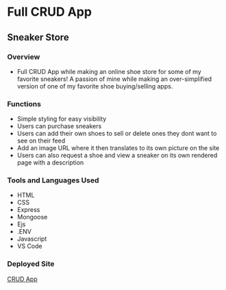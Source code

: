 # Full CRUD App
## Sneaker Store

### Overview
<ul>
<li>Full CRUD App while making an online shoe store for some of my favorite sneakers! A passion of mine while making an over-simplified version of one of my favorite shoe buying/selling apps.</li>
</ul>

### Functions
<ul>
<li>Simple styling for easy visibility</li>
<li>Users can purchase sneakers</li>
<li>Users can add their own shoes to sell or delete ones they dont want to see on their feed</li>
<li>Add an image URL where it then translates to its own picture on the site</li>
<li>Users can also request a shoe and view a sneaker on its own rendered page with a description</li>
</ul>

### Tools and Languages Used
<ul>
<li>HTML</li>
<li>CSS</li>
<li>Express</li>
<li>Mongoose</li>
<li>Ejs</li>
<li>.ENV</li>
<li>Javascript</li>
<li>VS Code</li>
</ul>

### Deployed Site
<a href=https://Project-2/store>CRUD App</a>